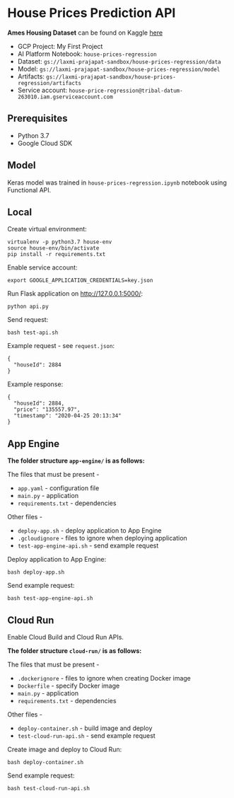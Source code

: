 # House Prices Prediction API

**Ames Housing Dataset** can be found on Kaggle [here](https://www.kaggle.com/c/house-prices-advanced-regression-techniques/data)

* GCP Project: My First Project
* AI Platform Notebook: `house-prices-regression`
* Dataset: `gs://laxmi-prajapat-sandbox/house-prices-regression/data`
* Model: `gs://laxmi-prajapat-sandbox/house-prices-regression/model`
* Artifacts: `gs://laxmi-prajapat-sandbox/house-prices-regression/artifacts`
* Service account: `house-price-regression@tribal-datum-263010.iam.gserviceaccount.com`

## Prerequisites

* Python 3.7
* Google Cloud SDK

## Model

Keras model was trained in `house-prices-regression.ipynb` notebook using Functional API.

## Local

Create virtual environment:
```
virtualenv -p python3.7 house-env
source house-env/bin/activate
pip install -r requirements.txt
```

Enable service account:
```
export GOOGLE_APPLICATION_CREDENTIALS=key.json
```

Run Flask application on http://127.0.0.1:5000/:
```
python api.py
```

Send request:
```
bash test-api.sh
```

Example request - see `request.json`:
```
{
  "houseId": 2884
}
```

Example response:
```
{
  "houseId": 2884,
  "price": "135557.97",
  "timestamp": "2020-04-25 20:13:34"
}
```

## App Engine

**The folder structure `app-engine/` is as follows:**

The files that must be present -
* `app.yaml` - configuration file
* `main.py` - application
* `requirements.txt` - dependencies

Other files -
* `deploy-app.sh` - deploy application to App Engine
* `.gcloudignore` - files to ignore when deploying application
* `test-app-engine-api.sh` - send example request

Deploy application to App Engine:
```
bash deploy-app.sh
```

Send example request:
```
bash test-app-engine-api.sh
```

## Cloud Run

Enable Cloud Build and Cloud Run APIs.

**The folder structure `cloud-run/` is as follows:**

The files that must be present -
* `.dockerignore` - files to ignore when creating Docker image
* `Dockerfile` - specify Docker image
* `main.py` - application
* `requirements.txt` - dependencies

Other files -
* `deploy-container.sh` - build image and deploy
* `test-cloud-run-api.sh` - send example request

Create image and deploy to Cloud Run:
```
bash deploy-container.sh
```

Send example request:
```
bash test-cloud-run-api.sh
```

